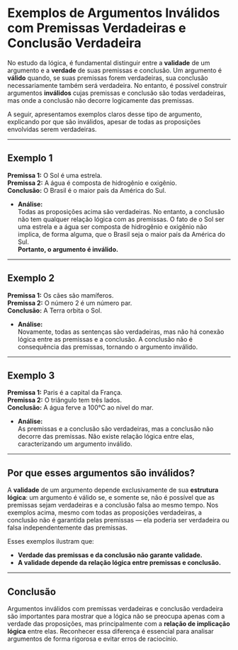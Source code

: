 # Exemplos de Argumentos Inválidos com Premissas Verdadeiras e Conclusão Verdadeira

No estudo da lógica, é fundamental distinguir entre a **validade** de um argumento e a **verdade** de suas premissas e conclusão. Um argumento é **válido** quando, se suas premissas forem verdadeiras, sua conclusão necessariamente também será verdadeira. No entanto, é possível construir argumentos **inválidos** cujas premissas e conclusão são todas verdadeiras, mas onde a conclusão não decorre logicamente das premissas.

A seguir, apresentamos exemplos claros desse tipo de argumento, explicando por que são inválidos, apesar de todas as proposições envolvidas serem verdadeiras.

---

## Exemplo 1

**Premissa 1:** O Sol é uma estrela.  
**Premissa 2:** A água é composta de hidrogênio e oxigênio.  
**Conclusão:** O Brasil é o maior país da América do Sul.

- **Análise:**  
  Todas as proposições acima são verdadeiras. No entanto, a conclusão não tem qualquer relação lógica com as premissas. O fato de o Sol ser uma estrela e a água ser composta de hidrogênio e oxigênio não implica, de forma alguma, que o Brasil seja o maior país da América do Sul.  
  **Portanto, o argumento é inválido.**

---

## Exemplo 2

**Premissa 1:** Os cães são mamíferos.  
**Premissa 2:** O número 2 é um número par.  
**Conclusão:** A Terra orbita o Sol.

- **Análise:**  
  Novamente, todas as sentenças são verdadeiras, mas não há conexão lógica entre as premissas e a conclusão. A conclusão não é consequência das premissas, tornando o argumento inválido.

---

## Exemplo 3

**Premissa 1:** Paris é a capital da França.  
**Premissa 2:** O triângulo tem três lados.  
**Conclusão:** A água ferve a 100°C ao nível do mar.

- **Análise:**  
  As premissas e a conclusão são verdadeiras, mas a conclusão não decorre das premissas. Não existe relação lógica entre elas, caracterizando um argumento inválido.

---

## Por que esses argumentos são inválidos?

A **validade** de um argumento depende exclusivamente de sua **estrutura lógica**: um argumento é válido se, e somente se, não é possível que as premissas sejam verdadeiras e a conclusão falsa ao mesmo tempo. Nos exemplos acima, mesmo com todas as proposições verdadeiras, a conclusão não é garantida pelas premissas — ela poderia ser verdadeira ou falsa independentemente das premissas.

Esses exemplos ilustram que:

- **Verdade das premissas e da conclusão não garante validade.**
- **A validade depende da relação lógica entre premissas e conclusão.**

---

## Conclusão

Argumentos inválidos com premissas verdadeiras e conclusão verdadeira são importantes para mostrar que a lógica não se preocupa apenas com a verdade das proposições, mas principalmente com a **relação de implicação lógica** entre elas. Reconhecer essa diferença é essencial para analisar argumentos de forma rigorosa e evitar erros de raciocínio.